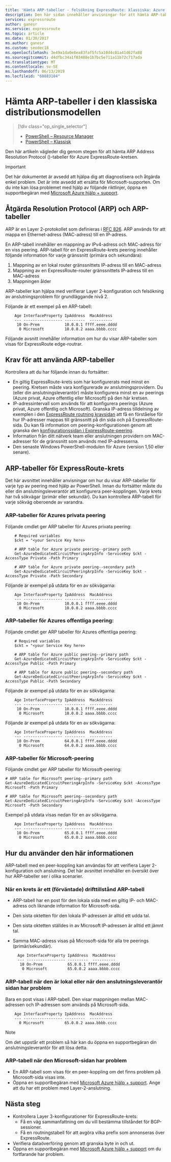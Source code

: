 ```yaml
---
title: 'Hämta ARP-tabeller - felsökning ExpressRoute: klassiska: Azure| Microsoft Docs'
description: Den här sidan innehåller anvisningar för att hämta ARP-tabeller för en ExpressRoute-krets - klassiska distributionsmodellen.
services: expressroute
author: ganesr
ms.service: expressroute
ms.topic: article
ms.date: 01/30/2017
ms.author: ganesr
ms.custom: seodec18
ms.openlocfilehash: 3e49a1da0e8ea83faf5fc5a10d4c01a41d62fa88
ms.sourcegitcommit: d4dfbc34a1f03488e1b7bc5e711a11b72c717ada
ms.translationtype: MT
ms.contentlocale: sv-SE
ms.lasthandoff: 06/13/2019
ms.locfileid: "60883104"
---
```

# <a name="getting-arp-tables-in-the-classic-deployment-model"></a>Hämta ARP-tabeller i den klassiska distributionsmodellen
> [!div class="op_single_selector"]
> * [PowerShell – Resource Manager](expressroute-troubleshooting-arp-resource-manager.md)
> * [PowerShell – Klassisk](expressroute-troubleshooting-arp-classic.md)
> 
> 

Den här artikeln vägleder dig genom stegen för att hämta ARP Address Resolution Protocol ()-tabeller för Azure ExpressRoute-kretsen.

> [!IMPORTANT]
> Det här dokumentet är avsedd att hjälpa dig att diagnostisera och åtgärda enkel problem. Det är inte avsedd att ersätta för Microsoft-supporten. Om du inte kan lösa problemet med hjälp av följande riktlinjer, öppna en supportbegäran med [Microsoft Azure hjälp + support](https://portal.azure.com/?#blade/Microsoft_Azure_Support/HelpAndSupportBlade).
> 
> 

## <a name="address-resolution-protocol-arp-and-arp-tables"></a>Åtgärda Resolution Protocol (ARP) och ARP-tabeller
ARP är en Layer 2-protokollet som definieras i [RFC 826](https://tools.ietf.org/html/rfc826). ARP används för att mappa en Ethernet-adress (MAC-adress) till en IP-adress.

En ARP-tabell innehåller en mappning av IPv4-adress och MAC-adress för en viss peering. ARP-tabell för en ExpressRoute-krets peering innehåller följande information för varje gränssnitt (primära och sekundära):

1. Mappning av en lokal router gränssnittets IP-adress till en MAC-adress
2. Mappning av en ExpressRoute-router gränssnittets IP-adress till en MAC-adress
3. Mappningen ålder

ARP-tabeller kan hjälpa med verifierar Layer 2-konfiguration och felsökning av anslutningsproblem för grundläggande nivå 2.

Följande är ett exempel på en ARP-tabell:

        Age InterfaceProperty IpAddress  MacAddress    
        --- ----------------- ---------  ----------    
         10 On-Prem           10.0.0.1 ffff.eeee.dddd
          0 Microsoft         10.0.0.2 aaaa.bbbb.cccc


Följande avsnitt innehåller information om hur du visar ARP-tabeller som visas för ExpressRoute edge-routrar.

## <a name="prerequisites-for-using-arp-tables"></a>Krav för att använda ARP-tabeller
Kontrollera att du har följande innan du fortsätter:

* En giltig ExpressRoute-krets som har konfigurerats med minst en peering. Kretsen måste vara konfigurerade av anslutningsprovidern. Du (eller din anslutningsleverantör) måste konfigurera minst en av peerings (Azure privat, Azure offentlig eller Microsoft) på den här kretsen.
* IP-adressintervall som används för att konfigurera peerings (Azure privat, Azure offentlig och Microsoft). Granska IP-adress tilldelning av exemplen i den [ExpressRoute routning kravsidan](expressroute-routing.md) att få en förståelse för hur IP-adresser mappas till gränssnitt på din sida och på ExpressRoute-sida. Du kan få information om peering-konfigurationen genom att granska den [konfigurationssidan i ExpressRoute-peering](expressroute-howto-routing-classic.md).
* Information från ditt nätverk team eller anslutningen providern om MAC-adresser för de gränssnitt som används med IP-adresserna.
* Den senaste Windows PowerShell-modulen för Azure (version 1,50 eller senare).

## <a name="arp-tables-for-your-expressroute-circuit"></a>ARP-tabeller för ExpressRoute-krets
Det här avsnittet innehåller anvisningar om hur du visar ARP-tabeller för varje typ av peering med hjälp av PowerShell. Innan du fortsätter måste du eller din anslutningsleverantör att konfigurera peer-kopplingen. Varje krets har två sökvägar (primär eller sekundär). Du kan kontrollera ARP-tabell för varje sökväg oberoende av varandra.

### <a name="arp-tables-for-azure-private-peering"></a>ARP-tabeller för Azures privata peering
Följande cmdlet ger ARP tabeller för Azures privata peering:

        # Required variables
        $ckt = "<your Service Key here>

        # ARP table for Azure private peering--primary path
        Get-AzureDedicatedCircuitPeeringArpInfo -ServiceKey $ckt -AccessType Private -Path Primary

        # ARP table for Azure private peering--secondary path
        Get-AzureDedicatedCircuitPeeringArpInfo -ServiceKey $ckt -AccessType Private -Path Secondary

Följande är exempel på utdata för en av sökvägarna:

        Age InterfaceProperty IpAddress  MacAddress    
        --- ----------------- ---------  ----------    
         10 On-Prem           10.0.0.1 ffff.eeee.dddd
          0 Microsoft         10.0.0.2 aaaa.bbbb.cccc


### <a name="arp-tables-for-azure-public-peering"></a>ARP-tabeller för Azures offentliga peering:
Följande cmdlet ger ARP tabeller för Azures offentliga peering:

        # Required variables
        $ckt = "<your Service Key here>

        # ARP table for Azure public peering--primary path
        Get-AzureDedicatedCircuitPeeringArpInfo -ServiceKey $ckt -AccessType Public -Path Primary

        # ARP table for Azure public peering--secondary path
        Get-AzureDedicatedCircuitPeeringArpInfo -ServiceKey $ckt -AccessType Public -Path Secondary

Följande är exempel på utdata för en av sökvägarna:

        Age InterfaceProperty IpAddress  MacAddress    
        --- ----------------- ---------  ----------    
         10 On-Prem           10.0.0.1 ffff.eeee.dddd
          0 Microsoft         10.0.0.2 aaaa.bbbb.cccc


Följande är exempel på utdata för en av sökvägarna:

        Age InterfaceProperty IpAddress  MacAddress    
        --- ----------------- ---------  ----------    
         10 On-Prem           64.0.0.1 ffff.eeee.dddd
          0 Microsoft         64.0.0.2 aaaa.bbbb.cccc


### <a name="arp-tables-for-microsoft-peering"></a>ARP-tabeller för Microsoft-peering
Följande cmdlet ger ARP tabeller för Microsoft-peering:

    # ARP table for Microsoft peering--primary path
    Get-AzureDedicatedCircuitPeeringArpInfo -ServiceKey $ckt -AccessType Microsoft -Path Primary

    # ARP table for Microsoft peering--secondary path
    Get-AzureDedicatedCircuitPeeringArpInfo -ServiceKey $ckt -AccessType Microsoft -Path Secondary


Exempel på utdata visas nedan för en av sökvägarna.

        Age InterfaceProperty IpAddress  MacAddress    
        --- ----------------- ---------  ----------    
         10 On-Prem           65.0.0.1 ffff.eeee.dddd
          0 Microsoft         65.0.0.2 aaaa.bbbb.cccc


## <a name="how-to-use-this-information"></a>Hur du använder den här informationen
ARP-tabell med en peer-koppling kan användas för att verifiera Layer 2-konfiguration och anslutning. Det här avsnittet innehåller en översikt över hur ARP-tabeller ser i olika scenarier.

### <a name="arp-table-when-a-circuit-is-in-an-operational-expected-state"></a>När en krets är ett (förväntade) drifttillstånd ARP-tabell
* ARP-tabell har en post för den lokala sida med en giltig IP- och MAC-adress och liknande information för Microsoft-sida.
* Den sista oktetten för den lokala IP-adressen är alltid ett udda tal.
* Den sista oktetten ställdes in av Microsoft IP-adressen är alltid ett jämnt tal.
* Samma MAC-adress visas på Microsoft-sida för alla tre peerings (primär/sekundär).

        Age InterfaceProperty IpAddress  MacAddress    
        --- ----------------- ---------  ----------    
         10 On-Prem           65.0.0.1 ffff.eeee.dddd
          0 Microsoft         65.0.0.2 aaaa.bbbb.cccc

### <a name="arp-table-when-its-on-premises-or-when-the-connectivity-provider-side-has-problems"></a>ARP-tabell när den är lokal eller när den anslutningsleverantör sidan har problem
 Bara en post visas i ARP-tabell. Den visar mappningen mellan MAC-adressen och IP-adressen som används på Microsoft-sida.

        Age InterfaceProperty IpAddress  MacAddress    
        --- ----------------- ---------  ----------    
          0 Microsoft         65.0.0.2 aaaa.bbbb.cccc

> [!NOTE]
> Om det uppstår ett problem så här kan du öppna en supportbegäran din anslutningsleverantör för att lösa detta.
> 
> 

### <a name="arp-table-when-the-microsoft-side-has-problems"></a>ARP-tabell när den Microsoft-sidan har problem
* En ARP-tabell som visas för en peer-koppling om det finns problem på Microsoft-sida visas inte.
* Öppna en supportbegäran med [Microsoft Azure hjälp + support](https://portal.azure.com/?#blade/Microsoft_Azure_Support/HelpAndSupportBlade). Ange att du har ett problem med Layer-2-anslutning.

## <a name="next-steps"></a>Nästa steg
* Kontrollera Layer 3-konfigurationer för ExpressRoute-krets:
  * Få en väg sammanfattning om du vill bestämma tillståndet för BGP-sessioner.
  * Få en routningstabell för att avgöra vilka prefix som annonseras över ExpressRoute.
* Verifiera dataöverföring genom att granska byte in och ut.
* Öppna en supportbegäran med [Microsoft Azure hjälp + support](https://portal.azure.com/?#blade/Microsoft_Azure_Support/HelpAndSupportBlade) om du fortfarande har problem.

